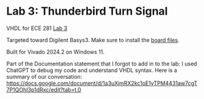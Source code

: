 # Lab 3: Thunderbird Turn Signal

VHDL for ECE 281 [Lab 3](https://usafa-ece.github.io/ece281-book/lab/lab3.html)

Targeted toward Digilent Basys3. Make sure to install the [board files](https://github.com/Xilinx/XilinxBoardStore/tree/2018.2/boards/Digilent/basys3).

Built for Vivado 2024.2 on Windows 11.

Part of the Documentation statement that I forgot to add in to the lab:
I used ChatGPT to debug my code and understand VHDL syntax. Here is a summary of our conversation: https://docs.google.com/document/d/1a3uXjmRX2kc1oE1yTPM4431aw7cgT7P1QOhI3p1dRxc/edit?tab=t.0
